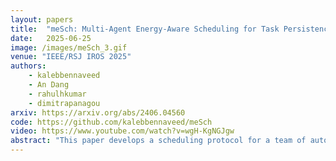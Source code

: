 ```yaml
---
layout: papers
title:  "meSch: Multi-Agent Energy-Aware Scheduling for Task Persistence"
date:   2025-06-25
image: /images/meSch_3.gif
venue: "IEEE/RSJ IROS 2025"
authors:
    - kalebbennaveed
    - An Dang
    - rahulhkumar
    - dimitrapanagou
arxiv: https://arxiv.org/abs/2406.04560
code: https://github.com/kalebbennaveed/meSch
video: https://www.youtube.com/watch?v=wgH-KgNGJgw
abstract: "This paper develops a scheduling protocol for a team of autonomous robots that operate on long-term persistent tasks. The proposed framework, called meSch, accounts for the limited battery capacity of the robots and ensures that the robots return to charge their batteries one at a time at the single charging station. The protocol is applicable to general nonlinear robot models under certain assumptions, does not require robots to be deployed at different times, and can handle robots with different discharge rates. We further consider the case when the charging station is mobile and its state information is subject to uncertainty. The feasibility of the algorithm in terms of ensuring persistent charging is given under certain assumptions, while the efficacy of meSch is validated through simulation and hardware experiments."
---
```

